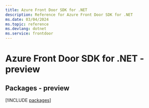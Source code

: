 ```yaml
---
title: Azure Front Door SDK for .NET
description: Reference for Azure Front Door SDK for .NET
ms.date: 03/04/2024
ms.topic: reference
ms.devlang: dotnet
ms.service: frontdoor
---
```

# Azure Front Door SDK for .NET - preview
## Packages - preview
[!INCLUDE [packages](front-door-index.md)]